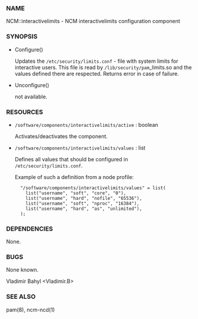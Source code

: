 ### NAME

NCM::interactivelimits - NCM interactivelimits configuration component

### SYNOPSIS

- Configure()

    Updates the `/etc/security/limits.conf` - file with system limits
    for interactive users.
    This file is read by `/lib/security/pam`\_limits.so and the values
    defined there are respected.
    Returns error in case of failure.

- Unconfigure()

    not available.

### RESOURCES

- `/software/components/interactivelimits/active` : boolean

    Activates/deactivates the component.

- `/software/components/interactivelimits/values` : list

    Defines all values that should be configured in `/etc/security/limits.conf`.

    Example of such a definition from a node profile:

        "/software/components/interactivelimits/values" = list(
          list("username", "soft", "core", "0"),
          list("username", "hard", "nofile", "65536"),
          list("username", "soft", "nproc", "16384"),
          list("username", "hard", "as", "unlimited"),
        );

### DEPENDENCIES

None.

### BUGS

None known.

Vladimir Bahyl <Vladimir.B>

### SEE ALSO

pam(8), ncm-ncd(1)
